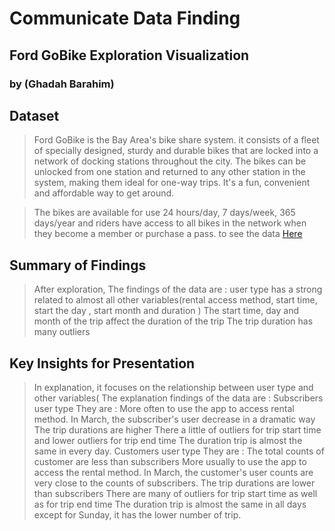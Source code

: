 # Communicate Data Finding
## Ford GoBike Exploration Visualization
### by (Ghadah Barahim)


## Dataset

> Ford GoBike is the Bay Area's bike share system. it consists of a fleet of specially designed, sturdy and durable bikes that are locked into a network of docking stations throughout the city. The bikes can be unlocked from one station and returned to any other station in the system, making them ideal for one-way trips. It's a fun, convenient and affordable way to get around.

> The bikes are available for use 24 hours/day, 7 days/week, 365 days/year and riders have access to all bikes in the network when they become a member or purchase a pass.
to  see the data [Here](https://www.lyft.com/bikes/bay-wheels/system-data)


## Summary of Findings

> After exploration, The findings of the data are :
user type has a strong related to almost all other variables(rental access method, start time, start the day , start month and duration )
The start time, day and month of the trip affect the duration of the trip
The trip duration has many outliers


## Key Insights for Presentation

> In explanation, it focuses on the relationship between user type and  other variables(
The explanation findings of the data are :
Subscribers user type They are :
More often to use the app to access rental method.
In March, the subscriber's user decrease in a dramatic way
The trip durations are higher
There a little of outliers for trip start time and lower outliers for trip end time
The duration trip is almost the same in every day.
Customers user type They are :
The total counts of customer are less than subscribers
More usually to use the app to access the rental method.
In March, the customer's user counts are very close to the counts of subscribers.
The trip durations are lower than subscribers
There are many of outliers for trip start time as well as for trip end time
The duration trip is almost the same in all days except for Sunday, it has the lower number of trip.